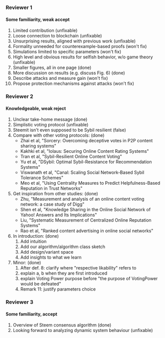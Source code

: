 ### Reviewer 1

#### Some familiarity, weak accept

1. Limited contribution (unfixable)
1. Loose connection to blockchain (unfixable)
1. Unsurprising results, aligned with previous work (unfixable)
1. Formality unneeded for counterexample-based proofs (won't fix)
1. Simulations limited to specific parameters (won't fix)
1. High level and obvious results for selfish behavior, w/o game theory (unfixable)
1. Smaller figures, all in one page (done)
1. More discussion on results (e.g. discuss Fig. 6) (done)
1. Describe attacks and measure gain (won't fix)
1. Propose protection mechanisms against attacks (won't fix)

### Reviewer 2

#### Knowledgeable, weak reject

1. Unclear take-home message (done)
1. Simplistic voting protocol (unfixable)
1. Steemit isn't even supposed to be Sybil resilient (false)
1. Compare with other voting protocols: (done)
   * Zhai et al, "Sorcery: Overcoming deceptive votes in P2P content sharing systems"
   * Kakhki et al, "Iolaus: Securing Online Content Rating Systems"
   * Tran et al, "Sybil-Resilient Online Content Voting"
   * Yu et al, "DSybil: Optimal Sybil-Resistance for Recommendation Systems"
   * Viswanath et al, "Canal: Scaling Social Network-Based Sybil Tolerance Schemes"
   * Meo et al, "Using Centrality Measures to Predict Helpfulness-Based Reputation in Trust Networks"
1. Get inspiration from other studies: (done)
   * Zhu, "Measurement and analysis of an online content voting network: a case study of Digg"
   * Shen et al, "Knowledge Sharing in the Online Social Network of Yahoo! Answers and Its Implications"
   * Liu, "Systematic Measurement of Centralized Online Reputation Systems"
   * Rao et al, "Ranked content advertising in online social networks"
1. In introduction: (done)
   1. Add intuition
   1. Add our algorithm/algorithm class sketch
   1. Add design/variant space
   1. Add insights to what we learn
1. Minor: (done)
   1. After def. 8: clarify where "respective likability" refers to
   1. explain a, b when they are first introduced
   1. explain Voting Power purpose before "the purpose of VotingPower would be defeated"
   1. Remark 11: justify parameters choice

### Reviewer 3

#### Some familiarity, accept

1. Overview of Steem consensus algorithm (done)
1. Looking forward to analyzing dynamic system behaviour (unfixable)
